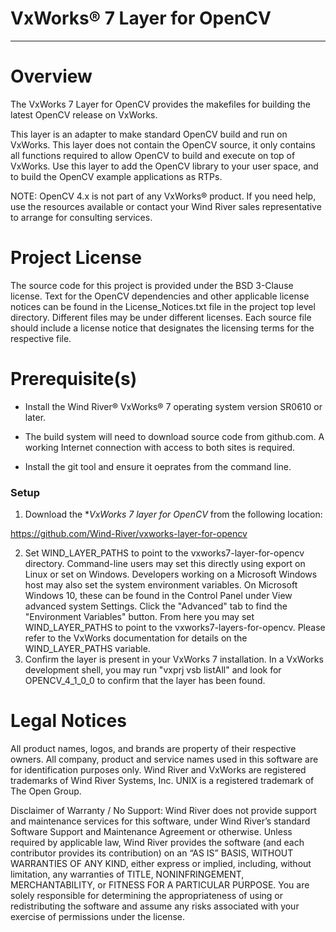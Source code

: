VxWorks® 7 Layer for OpenCV
===
---

# Overview

The VxWorks 7 Layer for OpenCV provides the makefiles for building the
latest OpenCV release on VxWorks.

This layer is an adapter to make standard OpenCV build and run on
VxWorks. This layer does not contain the OpenCV source, it only
contains all functions required to allow OpenCV to build and execute
on top of VxWorks. Use this layer to add the OpenCV library to your 
user space, and to build the OpenCV example applications as RTPs.

NOTE: OpenCV 4.x is not part of any VxWorks® product. If you need help, 
use the resources available or contact your Wind River sales representative 
to arrange for consulting services.

# Project License

The source code for this project is provided under the BSD 3-Clause license. 
Text for the OpenCV dependencies and other applicable license notices can be found in 
the License_Notices.txt file in the project top level directory. Different 
files may be under different licenses. Each source file should include a 
license notice that designates the licensing terms for the respective file.

# Prerequisite(s)

* Install the Wind River® VxWorks® 7 operating system version SR0610 or later.

* The build system will need to download source code from github.com.  A
  working Internet connection with access to both sites is required.

* Install the git tool and ensure it oeprates from the command line.

### Setup

1. Download the **VxWorks 7 layer for OpenCV* from the following location:

https://github.com/Wind-River/vxworks-layer-for-opencv

2. Set WIND_LAYER_PATHS to point to the vxworks7-layer-for-opencv directory. Command-line users may set this directly using export on Linux or set on Windows. Developers working on a Microsoft Windows host may also set the system environment variables. On Microsoft Windows 10, these can be found in the Control Panel under View advanced system Settings. Click the "Advanced" tab to find the "Environment Variables" button. From here you may set WIND_LAYER_PATHS to point to the vxworks7-layers-for-opencv. Please refer to the VxWorks documentation for details on the WIND_LAYER_PATHS variable.
2. Confirm the layer is present in your VxWorks 7 installation. In a VxWorks development shell, you may run "vxprj vsb listAll" and look for OPENCV_4_1_0_0 to confirm that the layer has been found.


# Legal Notices

All product names, logos, and brands are property of their respective owners. All company, 
product and service names used in this software are for identification purposes only. 
Wind River and VxWorks are registered trademarks of Wind River Systems, Inc. UNIX is a 
registered trademark of The Open Group.

Disclaimer of Warranty / No Support: Wind River does not provide support 
and maintenance services for this software, under Wind River’s standard 
Software Support and Maintenance Agreement or otherwise. Unless required 
by applicable law, Wind River provides the software (and each contributor 
provides its contribution) on an “AS IS” BASIS, WITHOUT WARRANTIES OF ANY 
KIND, either express or implied, including, without limitation, any warranties 
of TITLE, NONINFRINGEMENT, MERCHANTABILITY, or FITNESS FOR A PARTICULAR 
PURPOSE. You are solely responsible for determining the appropriateness of 
using or redistributing the software and assume any risks associated with 
your exercise of permissions under the license.
